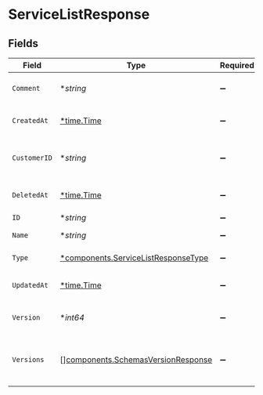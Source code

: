 # ServiceListResponse


## Fields

| Field                                                                                     | Type                                                                                      | Required                                                                                  | Description                                                                               | Example                                                                                   |
| ----------------------------------------------------------------------------------------- | ----------------------------------------------------------------------------------------- | ----------------------------------------------------------------------------------------- | ----------------------------------------------------------------------------------------- | ----------------------------------------------------------------------------------------- |
| `Comment`                                                                                 | **string*                                                                                 | :heavy_minus_sign:                                                                        | A freeform descriptive note.                                                              |                                                                                           |
| `CreatedAt`                                                                               | [*time.Time](https://pkg.go.dev/time#Time)                                                | :heavy_minus_sign:                                                                        | Date and time in ISO 8601 format.                                                         | 2020-04-09T18:14:30Z                                                                      |
| `CustomerID`                                                                              | **string*                                                                                 | :heavy_minus_sign:                                                                        | Alphanumeric string identifying the customer.                                             | x4xCwxxJxGCx123Rx5xTx                                                                     |
| `DeletedAt`                                                                               | [*time.Time](https://pkg.go.dev/time#Time)                                                | :heavy_minus_sign:                                                                        | Date and time in ISO 8601 format.                                                         | 2020-04-09T18:14:30Z                                                                      |
| `ID`                                                                                      | **string*                                                                                 | :heavy_minus_sign:                                                                        | N/A                                                                                       | SU1Z0isxPaozGVKXdv0eY                                                                     |
| `Name`                                                                                    | **string*                                                                                 | :heavy_minus_sign:                                                                        | The name of the service.                                                                  | test-service                                                                              |
| `Type`                                                                                    | [*components.ServiceListResponseType](../../models/components/servicelistresponsetype.md) | :heavy_minus_sign:                                                                        | The type of this service.                                                                 |                                                                                           |
| `UpdatedAt`                                                                               | [*time.Time](https://pkg.go.dev/time#Time)                                                | :heavy_minus_sign:                                                                        | Date and time in ISO 8601 format.                                                         | 2020-04-09T18:14:30Z                                                                      |
| `Version`                                                                                 | **int64*                                                                                  | :heavy_minus_sign:                                                                        | Current [version](/reference/api/services/version/) of the service.                       |                                                                                           |
| `Versions`                                                                                | [][components.SchemasVersionResponse](../../models/components/schemasversionresponse.md)  | :heavy_minus_sign:                                                                        | A list of [versions](/reference/api/services/version/) associated with the service.       |                                                                                           |